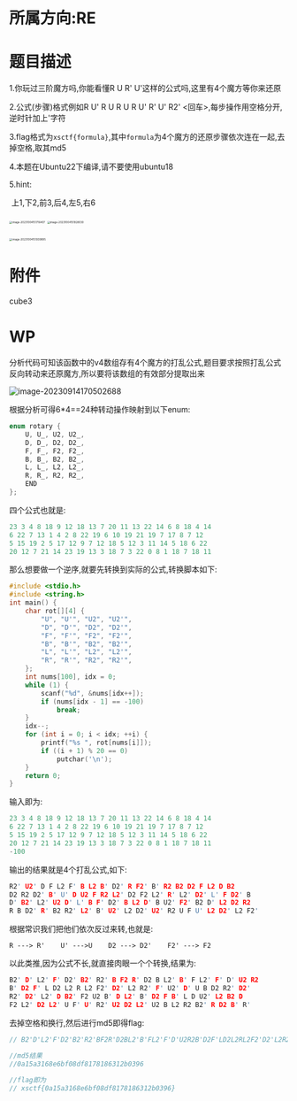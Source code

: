 # 所属方向:RE

# 题目描述

1.你玩过三阶魔方吗,你能看懂R U R' U'这样的公式吗,这里有4个魔方等你来还原

2.公式(步骤)格式例如R U' R U R U R U' R' U' R2' <回车>,每步操作用空格分开,逆时针加上'字符

3.flag格式为`xsctf{formula}`,其中`formula`为4个魔方的还原步骤依次连在一起,去掉空格,取其md5

4.本题在Ubuntu22下编译,请不要使用ubuntu18

5.hint:

​	上1,下2,前3,后4,左5,右6

<img src="https://typora-blogs-pic.oss-cn-beijing.aliyuncs.com/img/image-20231004151716407.png" alt="image-20231004151716407" style="zoom:33%;" />	

<img src="https://typora-blogs-pic.oss-cn-beijing.aliyuncs.com/img/image-20231004151928030.png" alt="image-20231004151928030" style="zoom:33%;" />	

​	<img src="https://typora-blogs-pic.oss-cn-beijing.aliyuncs.com/img/image-20231004151939895.png" alt="image-20231004151939895" style="zoom:33%;" />

# 附件

cube3

# WP

分析代码可知该函数中的v4数组存有4个魔方的打乱公式,题目要求按照打乱公式反向转动来还原魔方,所以要将该数组的有效部分提取出来

![image-20230914170502688](https://typora-blogs-pic.oss-cn-beijing.aliyuncs.com/img/image-20230914170502688.png)

根据分析可得6*4==24种转动操作映射到以下enum:

```c
enum rotary {
    U, U_, U2, U2_,
    D, D_, D2, D2_,
    F, F_, F2, F2_,
    B, B_, B2, B2_,
    L, L_, L2, L2_,
    R, R_, R2, R2_,
    END
};
```

四个公式也就是:

```c
23 3 4 8 18 9 12 18 13 7 20 11 13 22 14 6 8 18 4 14
6 22 7 13 1 4 2 8 22 19 6 10 19 21 19 7 17 8 7 12
5 15 19 2 5 17 12 9 7 12 18 5 12 3 11 14 5 18 6 22
20 12 7 21 14 23 19 13 3 18 7 3 22 0 8 1 18 7 18 11
```

那么想要做一个逆序,就要先转换到实际的公式,转换脚本如下:

```c
#include <stdio.h>
#include <string.h>
int main() {
    char rot[][4] {
        "U", "U'", "U2", "U2'",
        "D", "D'", "D2", "D2'",
        "F", "F'", "F2", "F2'",
        "B", "B'", "B2", "B2'",
        "L", "L'", "L2", "L2'",
        "R", "R'", "R2", "R2'",
    };
    int nums[100], idx = 0;
    while (1) {
        scanf("%d", &nums[idx++]);
        if (nums[idx - 1] == -100)
            break;
    }
    idx--;
    for (int i = 0; i < idx; ++i) {
        printf("%s ", rot[nums[i]]);
        if ((i + 1) % 20 == 0)
            putchar('\n');
    }
    return 0;
}
```

输入即为:

```c
23 3 4 8 18 9 12 18 13 7 20 11 13 22 14 6 8 18 4 14
6 22 7 13 1 4 2 8 22 19 6 10 19 21 19 7 17 8 7 12
5 15 19 2 5 17 12 9 7 12 18 5 12 3 11 14 5 18 6 22
20 12 7 21 14 23 19 13 3 18 7 3 22 0 8 1 18 7 18 11
-100
```

输出的结果就是4个打乱公式,如下:

```c
R2' U2' D F L2 F' B L2 B' D2' R F2' B' R2 B2 D2 F L2 D B2
D2 R2 D2' B' U' D U2 F R2 L2' D2 F2 L2' R' L2' D2' L' F D2' B
D' B2' L2' U2 D' L' B F' D2' B L2 D' B U2' F2' B2 D' L2 D2 R2
R B D2' R' B2 R2' L2' B' U2' L2 D2' U2' R2 U F U' L2 D2' L2 F2'
```

根据常识我们把他们依次反过来转,也就是:

`R ---> R'    U' --->U    D2 ---> D2'    F2' ---> F2`

以此类推,因为公式不长,就直接肉眼一个个转换,结果为:

```c
B2' D' L2' F' D2' B2' R2' B F2 R' D2 B L2' B' F L2' F' D' U2 R2
B' D2 F' L D2 L2 R L2 F2' D2' L2 R2' F' U2' D' U B D2 R2' D2'
R2' D2' L2' D B2' F2 U2 B' D L2' B' D2 F B' L D U2' L2 B2 D
F2 L2' D2 L2' U F' U' R2' U2 D2 L2' U2 B L2 R2 B2' R D2 B' R'
```

去掉空格和换行,然后进行md5即得flag:

```c
// B2'D'L2'F'D2'B2'R2'BF2R'D2BL2'B'FL2'F'D'U2R2B'D2F'LD2L2RL2F2'D2'L2R2'F'U2'D'UBD2R2'D2'R2'D2'L2'DB2'F2U2B'DL2'B'D2FB'LDU2'L2B2DF2L2'D2L2'UF'U'R2'U2D2L2'U2BL2R2B2'RD2B'R'
    
//md5结果
//0a15a3168e6bf08df8178186312b0396

//flag即为
// xsctf{0a15a3168e6bf08df8178186312b0396}
```

